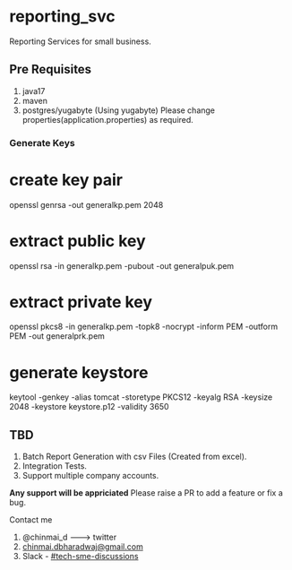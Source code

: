 # reporting_svc

Reporting Services for small business.

## Pre Requisites
1) java17
2) maven
3) postgres/yugabyte (Using yugabyte) Please change properties(application.properties) as required.

### Generate Keys
# create key pair
openssl genrsa -out generalkp.pem 2048

# extract public key
openssl rsa -in generalkp.pem -pubout -out generalpuk.pem

# extract private key
openssl pkcs8 -in generalkp.pem -topk8 -nocrypt -inform PEM -outform PEM -out generalprk.pem

# generate keystore
keytool -genkey -alias tomcat -storetype PKCS12 -keyalg RSA -keysize 2048 -keystore keystore.p12 -validity 3650



## TBD
1) Batch Report Generation with csv Files (Created from excel).
2) Integration Tests.
3) Support multiple company accounts.

__Any support will be appriciated__
Please raise a PR to add a feature or fix a bug.

Contact me
1) @chinmai_d ---> twitter
2) chinmai.dbharadwaj@gmail.com
3) Slack - [#tech-sme-discussions](https://shreshtha-workspace.slack.com/archives/C052FC5PH2P)